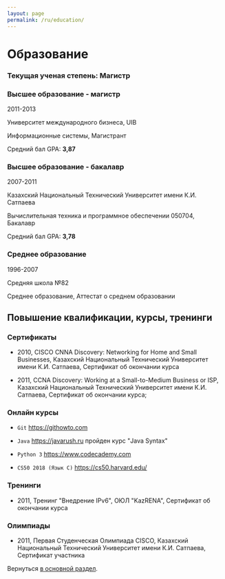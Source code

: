 ```yaml
---
layout: page
permalink: /ru/education/
---
```


# Образование

### Текущая ученая степень: Магистр

### Высшее образование - магистр

2011-2013

Университет международного бизнеса, UIB

Информационные системы, Магистрант

Средний бал GPA: **3,87**

### Высшее образование - бакалавр
2007-2011

Казахский Национальный Технический Университет имени К.И. Сатпаева

Вычислительная техника и программное обеспечении 050704, Бакалавр

Средний бал GPA: **3,78**

### Среднее образование
1996-2007

Средняя школа №82

Среднее образование, Аттестат о среднем образовании

## Повышение квалификации, курсы, тренинги

### Сертификаты

* 2010, CISCO CNNA Discovery: Networking for Home and Small Businesses, Казахский Национальный Технический Университет 
  имени К.И. Сатпаева, Сертификат об окончании курса
  
* 2011, CCNA Discovery: Working at a Small-to-Medium Business or ISP, 
  Казахский Национальный Технический Университет имени К.И. Сатпаева, Сертификат об окончании курса;

### Онлайн курсы
* `Git` <a href="https://githowto.com/" target="_blank">https://githowto.com</a>

* `Java` <a href="https://javarush.ru/" target="_blank">https://javarush.ru</a> пройден курс "Java Syntax"

* `Python 3` <a href="https://www.codecademy.com/learn/learn-python" target="_blank">https://www.codecademy.com</a>

* `CS50 2018 (Язык C)` <a href="https://cs50.harvard.edu/" target="_blank">https://cs50.harvard.edu/</a>

### Тренинги
* 2011, Тренинг "Внедрение IPv6", ОЮЛ "KazRENA", Сертификат об окончании курса

### Олимпиады
* 2011, Первая Студенческая Олимпиада CISCO, Казахский Национальный Технический Университет имени К.И. Сатпаева, 
  Сертификат участника

Вернуться [в основной раздел](/ru/ "в основной раздел").
